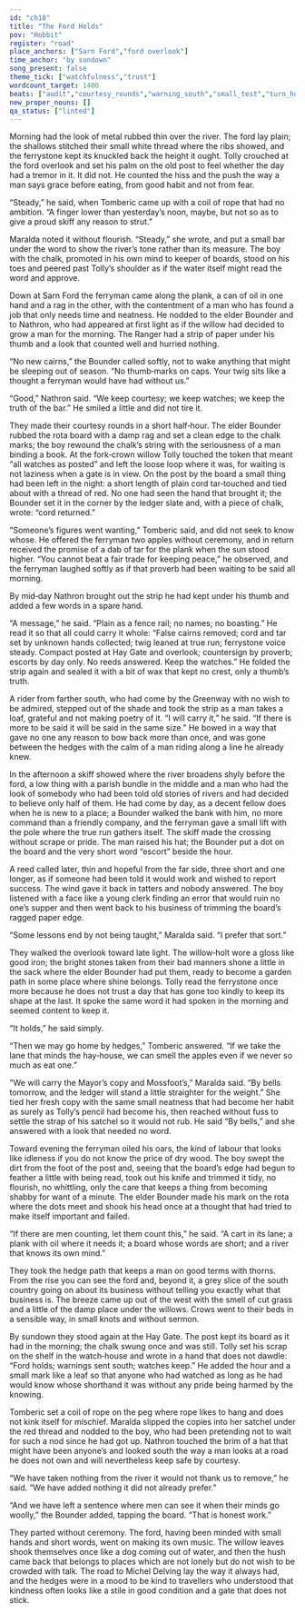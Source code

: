```yaml
---
id: "ch18"
title: "The Ford Holds"
pov: "Hobbit"
register: "road"
place_anchors: ["Sarn Ford","ford overlook"]
time_anchor: "by sundown"
song_present: false
theme_tick: ["watchfulness","trust"]
wordcount_target: 1400
beats: ["audit","courtesy_rounds","warning_south","small_test","turn_home"]
new_proper_nouns: []
qa_status: ["linted"]
---
```

Morning had the look of metal rubbed thin over the river. The ford lay plain; the shallows stitched their small white thread where the ribs showed, and the ferrystone kept its knuckled back the height it ought. Tolly crouched at the ford overlook and set his palm on the old post to feel whether the day had a tremor in it. It did not. He counted the hiss and the push the way a man says grace before eating, from good habit and not from fear.

“Steady,” he said, when Tomberic came up with a coil of rope that had no ambition. “A finger lower than yesterday’s noon, maybe, but not so as to give a proud skiff any reason to strut.”

Maralda noted it without flourish. “Steady,” she wrote, and put a small bar under the word to show the river’s tone rather than its measure. The boy with the chalk, promoted in his own mind to keeper of boards, stood on his toes and peered past Tolly’s shoulder as if the water itself might read the word and approve.

Down at Sarn Ford the ferryman came along the plank, a can of oil in one hand and a rag in the other, with the contentment of a man who has found a job that only needs time and neatness. He nodded to the elder Bounder and to Nathron, who had appeared at first light as if the willow had decided to grow a man for the morning. The Ranger had a strip of paper under his thumb and a look that counted well and hurried nothing.

“No new cairns,” the Bounder called softly, not to wake anything that might be sleeping out of season. “No thumb‑marks on caps. Your twig sits like a thought a ferryman would have had without us.”

“Good,” Nathron said. “We keep courtesy; we keep watches; we keep the truth of the bar.” He smiled a little and did not tire it.

They made their courtesy rounds in a short half‑hour. The elder Bounder rubbed the rota board with a damp rag and set a clean edge to the chalk marks; the boy rewound the chalk’s string with the seriousness of a man binding a book. At the fork‑crown willow Tolly touched the token that meant “all watches as posted” and left the loose loop where it was, for waiting is not laziness when a gate is in view. On the post by the board a small thing had been left in the night: a short length of plain cord tar‑touched and tied about with a thread of red. No one had seen the hand that brought it; the Bounder set it in the corner by the ledger slate and, with a piece of chalk, wrote: “cord returned.”

“Someone’s figures went wanting,” Tomberic said, and did not seek to know whose. He offered the ferryman two apples without ceremony, and in return received the promise of a dab of tar for the plank when the sun stood higher. “You cannot beat a fair trade for keeping peace,” he observed, and the ferryman laughed softly as if that proverb had been waiting to be said all morning.

By mid‑day Nathron brought out the strip he had kept under his thumb and added a few words in a spare hand.

“A message,” he said. “Plain as a fence rail; no names; no boasting.” He read it so that all could carry it whole: “False cairns removed; cord and tar set by unknown hands collected; twig leaned at true run; ferrystone voice steady. Compact posted at Hay Gate and overlook; countersign by proverb; escorts by day only. No reeds answered. Keep the watches.” He folded the strip again and sealed it with a bit of wax that kept no crest, only a thumb’s truth.

A rider from farther south, who had come by the Greenway with no wish to be admired, stepped out of the shade and took the strip as a man takes a loaf, grateful and not making poetry of it. “I will carry it,” he said. “If there is more to be said it will be said in the same size.” He bowed in a way that gave no one any reason to bow back more than once, and was gone between the hedges with the calm of a man riding along a line he already knew.

In the afternoon a skiff showed where the river broadens shyly before the ford, a low thing with a parish bundle in the middle and a man who had the look of somebody who had been told old stories of rivers and had decided to believe only half of them. He had come by day, as a decent fellow does when he is new to a place; a Bounder walked the bank with him, no more command than a friendly company, and the ferryman gave a small lift with the pole where the true run gathers itself. The skiff made the crossing without scrape or pride. The man raised his hat; the Bounder put a dot on the board and the very short word “escort” beside the hour.

A reed called later, thin and hopeful from the far side, three short and one longer, as if someone had been told it would work and wished to report success. The wind gave it back in tatters and nobody answered. The boy listened with a face like a young clerk finding an error that would ruin no one’s supper and then went back to his business of trimming the board’s ragged paper edge.

“Some lessons end by not being taught,” Maralda said. “I prefer that sort.”

They walked the overlook toward late light. The willow‑holt wore a gloss like good iron; the bright stones taken from their bad manners shone a little in the sack where the elder Bounder had put them, ready to become a garden path in some place where shine belongs. Tolly read the ferrystone once more because he does not trust a day that has gone too kindly to keep its shape at the last. It spoke the same word it had spoken in the morning and seemed content to keep it.

“It holds,” he said simply.

“Then we may go home by hedges,” Tomberic answered. “If we take the lane that minds the hay‑house, we can smell the apples even if we never so much as eat one.”

"We will carry the Mayor’s copy and Mossfoot’s,” Maralda said. “By bells tomorrow, and the ledger will stand a little straighter for the weight.” She tied her fresh copy with the same small neatness that had become her habit as surely as Tolly’s pencil had become his, then reached without fuss to settle the strap of his satchel so it would not rub. He said “By bells,” and she answered with a look that needed no word.

Toward evening the ferryman oiled his oars, the kind of labour that looks like idleness if you do not know the price of dry wood. The boy swept the dirt from the foot of the post and, seeing that the board’s edge had begun to feather a little with being read, took out his knife and trimmed it tidy, no flourish, no whittling, only the care that keeps a thing from becoming shabby for want of a minute. The elder Bounder made his mark on the rota where the dots meet and shook his head once at a thought that had tried to make itself important and failed.

“If there are men counting, let them count this,” he said. “A cart in its lane; a plank with oil where it needs it; a board whose words are short; and a river that knows its own mind.”

They took the hedge path that keeps a man on good terms with thorns. From the rise you can see the ford and, beyond it, a grey slice of the south country going on about its business without telling you exactly what that business is. The breeze came up out of the west with the smell of cut grass and a little of the damp place under the willows. Crows went to their beds in a sensible way, in small knots and without sermon.

By sundown they stood again at the Hay Gate. The post kept its board as it had in the morning; the chalk swung once and was still. Tolly set his scrap on the shelf in the watch‑house and wrote in a hand that does not dawdle: “Ford holds; warnings sent south; watches keep.” He added the hour and a small mark like a leaf so that anyone who had watched as long as he had would know whose shorthand it was without any pride being harmed by the knowing.

Tomberic set a coil of rope on the peg where rope likes to hang and does not kink itself for mischief. Maralda slipped the copies into her satchel under the red thread and nodded to the boy, who had been pretending not to wait for such a nod since he had got up. Nathron touched the brim of a hat that might have been anyone’s and looked south the way a man looks at a road he does not own and will nevertheless keep safe by courtesy.

“We have taken nothing from the river it would not thank us to remove,” he said. “We have added nothing it did not already prefer.”

“And we have left a sentence where men can see it when their minds go woolly,” the Bounder added, tapping the board. “That is honest work.”

They parted without ceremony. The ford, having been minded with small hands and short words, went on making its own music. The willow leaves shook themselves once like a dog coming out of water, and then the hush came back that belongs to places which are not lonely but do not wish to be crowded with talk. The road to Michel Delving lay the way it always had, and the hedges were in a mood to be kind to travellers who understood that kindness often looks like a stile in good condition and a gate that does not stick.
